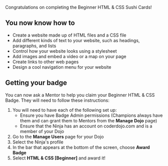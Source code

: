 Congratulations on completing the Beginner HTML & CSS Sushi Cards\!

## You now know how to

  - Create a website made up of HTML files and a CSS file
  - Add different kinds of text to your website, such as headings,
    paragraphs, and lists
  - Control how your website looks using a stylesheet
  - Add images and embed a video or a map on your page
  - Create links to other web pages
  - Design a cool navigation menu for your website

## Getting your badge

You can now ask a Mentor to help you claim your Beginner HTML & CSS
Badge. They will need to follow these instructions:

1.  You will need to have each of the following set up:
      - Ensure you have Badge Admin permissions (Champions always have
        them and can grant them to Mentors from the **Manage Dojo**
        page)
      - Ensure that the Ninja has an account on coderdojo.com and is a
        member of your Dojo
2.  Go to the **Manage Users** page for your Dojo
3.  Select the Ninja's profile
4.  In the bar that appears at the bottom of the screen, choose **Award
    Badge**
5.  Select **HTML & CSS \[Beginner\]** and award it\!
